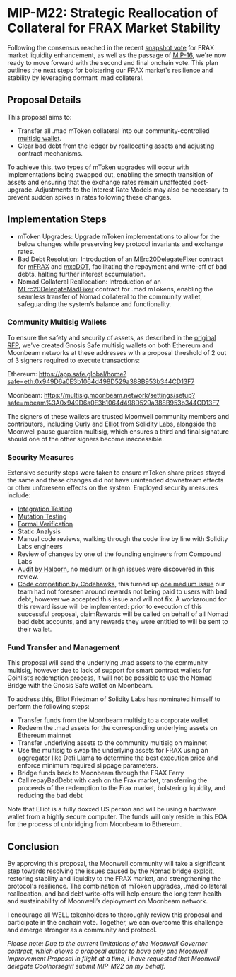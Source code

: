 # MIP-M22: Strategic Reallocation of Collateral for FRAX Market Stability

Following the consensus reached in the recent [snapshot vote](https://snapshot.org/#/moonwell-governance.eth/proposal/0xe30b2ec324ad04397eb864dd464d3f57f44c63ccf684c9a126f9dd34908fd5c7) for FRAX market liquidity enhancement, as well as the passage of [MIP-16](https://moonwell.fi/governance/proposal/moonbeam?id=70), we're now ready to move forward with the second and final onchain vote. This plan outlines the next steps for bolstering our FRAX market's resilience and stability by leveraging dormant .mad collateral.

## Proposal Details

This proposal aims to:

- Transfer all .mad mToken collateral into our community-controlled [multisig wallet](https://multisig.moonbeam.network/settings/setup?safe=mbeam%3A0x949D6a0E3b1064d498D529a388B953b344CD13F7).
- Clear bad debt from the ledger by reallocating assets and adjusting contract mechanisms.

To achieve this, two types of mToken upgrades will occur with implementations being swapped out, enabling the smooth transition of assets and ensuring that the exchange rates remain unaffected post-upgrade. Adjustments to the Interest Rate Models may also be necessary to prevent sudden spikes in rates following these changes.

## Implementation Steps

- mToken Upgrades: Upgrade mToken implementations to allow for the below changes while preserving key protocol invariants and exchange rates.
- Bad Debt Resolution: Introduction of an [MErc20DelegateFixer](https://moonbeam.moonscan.io/address/0x47dffebef33719315bd5a91db6bfb81691347914#code) contract for [mFRAX](https://moonscan.io/address/0x1C55649f73CDA2f72CEf3DD6C5CA3d49EFcF484C) and [mxcDOT](https://moonscan.io/address/0xd22da948c0ab3a27f5570b604f3adef5f68211c3), facilitating the repayment and write-off of bad debts, halting further interest accumulation.
- Nomad Collateral Reallocation: Introduction of an [MErc20DelegateMadFixer](https://moonbeam.moonscan.io/address/0xf19b9e20c24c8304b89373dec84b7c017e98b4fc#code) contract for .mad mTokens, enabling the seamless transfer of Nomad collateral to the community wallet, safeguarding the system’s balance and functionality.

### Community Multisig Wallets
To ensure the safety and security of assets, as described in the [original RFP](https://forum.moonwell.fi/t/request-for-proposal-rfp-redemption-and-reallocation-of-nomad-collateral-and-protocol-reserves-for-frax-market-enhancement/746/3), we've created Gnosis Safe multisig wallets on both Ethereum and Moonbeam networks at these addresses with a proposal threshold of 2 out of 3 signers required to execute transactions:

Ethereum: https://app.safe.global/home?safe=eth:0x949D6a0E3b1064d498D529a388B953b344CD13F7

Moonbeam: https://multisig.moonbeam.network/settings/setup?safe=mbeam%3A0x949D6a0E3b1064d498D529a388B953b344CD13F7

The signers of these wallets are trusted Moonwell community members and contributors, including [Curly](https://forum.moonwell.fi/u/curly/summary) and [Elliot](https://forum.moonwell.fi/u/elliot/summary) from Solidity Labs, alongside the Moonwell pause guardian multisig, which ensures a third and final signature should one of the other signers become inaccessible.

### Security Measures
Extensive security steps were taken to ensure mToken share prices stayed the same and these changes did not have unintended downstream effects or other unforeseen effects on the system. Employed security measures include:


- [Integration Testing](https://github.com/moonwell-fi/mtoken-fixes/blob/main/test/integration/proposals/mips/mip-m17/mip-m17.t.sol)
- [Mutation Testing](https://github.com/moonwell-fi/mtoken-fixes/blob/main/MutationTestOutput/Result.md)
- [Formal Verification](https://github.com/moonwell-fi/mtoken-fixes/blob/main/certora/specs/SharePrice.spec)
- Static Analysis
- Manual code reviews, walking through the code line by line with Solidity Labs engineers
- Review of changes by one of the founding engineers from Compound Labs
- [Audit by Halborn](https://github.com/moonwell-fi/moonwell-contracts-v2/blob/main/audits/Moonwell_MToken_Fixes_Audit.pdf), no medium or high issues were discovered in this review.
- [Code competition by Codehawks](https://www.codehawks.com/submissions/clt7ewpli0001w7f6ol2yojki?page=1&filterValidated=%7B%22value%22%3A%22all%22%2C%22label%22%3A%22All%22%7D&filterDone=%7B%22value%22%3A%22all%22%2C%22label%22%3A%22-%22%7D&filterSelectedForReport=%7B%22value%22%3A%22all%22%2C%22label%22%3A%22-%22%7D&filterSeverity=%5B%7B%22value%22%3A%22high%22%2C%22label%22%3A%22High%22%2C%22disabled%22%3Afalse%7D%2C%7B%22value%22%3A%22medium%22%2C%22label%22%3A%22Medium%22%2C%22disabled%22%3Afalse%7D%2C%7B%22value%22%3A%22low%22%2C%22label%22%3A%22Low%22%2C%22disabled%22%3Afalse%7D%2C%7B%22value%22%3A%22unknown%22%2C%22label%22%3A%22Unknown%22%2C%22disabled%22%3Afalse%7D%5D&filterTags=%255B%255D&filterCommunityJudgingDecision=%5B0%2C100%5D&filterCommunityJudgingMinVotes=0), this turned up [one medium issue](https://www.codehawks.com/submissions/clt7ewpli0001w7f6ol2yojki/100) our team had not foreseen around rewards not being paid to users with bad debt, however we accepted this issue and will not fix.
A workaround for this reward issue will be implemented: prior to execution of this successful proposal, claimRewards will be called on behalf of all Nomad bad debt accounts, and any rewards they were entitled to will be sent to their wallet.

### Fund Transfer and Management
This proposal will send the underlying .mad assets to the community multisig, however due to lack of support for smart contract wallets for Coinlist’s redemption process, it will not be possible to use the Nomad Bridge with the Gnosis Safe wallet on Moonbeam. 

To address this, Elliot Friedman of Solidity Labs has nominated himself to perform the following steps: 


- Transfer funds from the Moonbeam multisig to a corporate wallet
- Redeem the .mad assets for the corresponding underlying assets on Ethereum mainnet
- Transfer underlying assets to the community multisig on mainnet
- Use the multisig to swap the underlying assets for FRAX using an aggregator like Defi Llama to determine the best execution price and enforce minimum required slippage parameters.
- Bridge funds back to Moonbeam through the FRAX Ferry
- Call repayBadDebt with cash on the Frax market, transferring the proceeds of the redemption to the Frax market, bolstering liquidity, and reducing the bad debt

Note that Elliot is a fully doxxed US person and will be using a hardware wallet from a highly secure computer. The funds will only reside in this EOA for the process of unbridging from Moonbeam to Ethereum.

## Conclusion

By approving this proposal, the Moonwell community will take a significant step towards resolving the issues caused by the Nomad bridge exploit, restoring stability and liquidity to the FRAX market, and strengthening the protocol's resilience. The combination of mToken upgrades, .mad collateral reallocation, and bad debt write-offs will help ensure the long term health and sustainability of Moonwell’s deployment on Moonbeam network.

I encourage all WELL tokenholders to thoroughly review this proposal and participate in the onchain vote. Together, we can overcome this challenge and emerge stronger as a community and protocol.

*Please note: Due to the current limitations of the Moonwell Governor contract, which allows a proposal author to have only one Moonwell Improvement Proposal in flight at a time, I have requested that Moonwell delegate Coolhorsegirl submit MIP-M22 on my behalf.*
